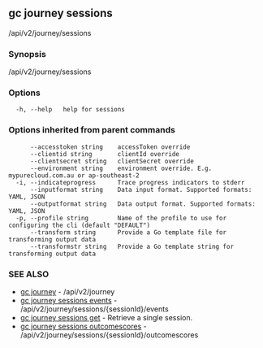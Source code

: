 ## gc journey sessions

/api/v2/journey/sessions

### Synopsis

/api/v2/journey/sessions

### Options

```
  -h, --help   help for sessions
```

### Options inherited from parent commands

```
      --accesstoken string    accessToken override
      --clientid string       clientId override
      --clientsecret string   clientSecret override
      --environment string    environment override. E.g. mypurecloud.com.au or ap-southeast-2
  -i, --indicateprogress      Trace progress indicators to stderr
      --inputformat string    Data input format. Supported formats: YAML, JSON
      --outputformat string   Data output format. Supported formats: YAML, JSON
  -p, --profile string        Name of the profile to use for configuring the cli (default "DEFAULT")
      --transform string      Provide a Go template file for transforming output data
      --transformstr string   Provide a Go template string for transforming output data
```

### SEE ALSO

* [gc journey](gc_journey.html)	 - /api/v2/journey
* [gc journey sessions events](gc_journey_sessions_events.html)	 - /api/v2/journey/sessions/{sessionId}/events
* [gc journey sessions get](gc_journey_sessions_get.html)	 - Retrieve a single session.
* [gc journey sessions outcomescores](gc_journey_sessions_outcomescores.html)	 - /api/v2/journey/sessions/{sessionId}/outcomescores


